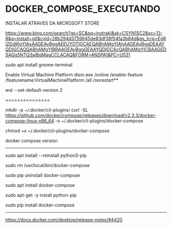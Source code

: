 # DOCKER_COMPOSE_EXECUTANDO


INSTALAR ATRAVES DA MICROSOFT STORE



https://www.bing.com/search?qs=SC&pq=instrakl&sk=CSYN1SC2&sc=13-8&q=install+git&cvid=28b294d3759645de83df38f54fa3b84d&gs_lcrp=EgRlZGdlKgYIAxAAGEAyBggAEEUYOTIGCAEQABhAMgYIAhAAGEAyBggDEAAYQDIGCAQQABhAMgYIBRAAGEAyBggGEAAYQDIGCAcQABhAMgYICBAAGEDSAQg5NTQ3ajBqMagCCLACAQ&FORM=ANSPA1&PC=U531

sudo apt install gnome-terminal

Enable Virtual Machine Platform
dism.exe /online /enable-feature /featurename:VirtualMachinePlatform /all /norestart**

wsl --set-default-version 2 

===============

mkdir -p ~/.docker/cli-plugins/
curl -SL https://github.com/docker/compose/releases/download/v2.3.3/docker-compose-linux-x86_64 -o ~/.docker/cli-plugins/docker-compose

chmod +x ~/.docker/cli-plugins/docker-compose

docker compose version

----
sudo apt install --reinstall python3-pip

sudo rm /usr/local/bin/docker-compose

sudo pip uninstall docker-compose

sudo apt install docker-compose

sudo apt-get -y install python-pip

sudo pip install docker-compose





-------------------


https://docs.docker.com/desktop/release-notes/#4420
